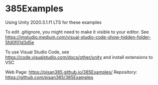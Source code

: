 # 385Examples

Using Unity 2020.3.1.f1 LTS for these examples

To edit .gitignore, you might need to make it visible to your editor. See https://imstudio.medium.com/visual-studio-code-show-hidden-folder-5fd0f01d3d5e 

To use Visual Studio Code, see https://code.visualstudio.com/docs/other/unity and install extensions to VSC

Web Page: https://pisan385.github.io/385Examples/
Repository: https://github.com/pisan385/385Examples

